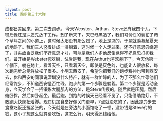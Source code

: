 ```yaml
---
layout: post
title: 跑步第三十六弹
---
```

成都出差回来，第二次去跑步。
今天Webster、Arthur、Steve还有我四个人，下班后我还是决定先放下工作。到了新天下，天已经黑透了，我们习惯性的躺在了两个草坪之间的小道上，这时候太阳没有那么烈了，地上是凉的，于是就羡慕起夏天的地热了。我们三人竖着排成一排躺着，这时候一个人走过来，还不好意思的绕道了，其实应当是我们不好意思才对，可能是我们人多他反倒觉得不好意思打扰我们。最开始是Webster喜欢躺，然后是我，现在Arthur也喜欢躺下了，今天他第一个躺下。躺在地上，看着天空，只看着天空，即使是灰色的，也能让人很放松，每次跑完步总觉得放松了很多。小明去西安了，希望你把我们的跑步精神也带到西安去，你和西安的同事说深圳没什么特产，就有一群忙碌的人，为了不那么忙碌他们经常跑步，不知道西安是否忙碌。跑步的第一个步骤是躺着。第二个步骤是活动全身，今天学会了一招锻炼大腿肌肉的方法，是Steve传授的。随后就是压腿，然后俯卧撑，然后仰卧起坐，最后跑，到跑的时候天已经看不见了，只能借助路灯，不敢跑太快爬扭着脚。现在机加食堂好像关门更早，7点就没吃的了，因此跑完步去食堂吃饭还挺紧张的，今天就是在旁边的小面馆吃了一顿，没带钱是Steve付的钱，这小子想这么就算请吃饭，这怎么行，明天得还钱给他。